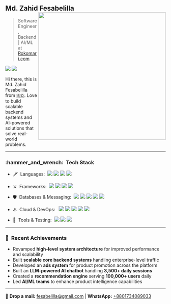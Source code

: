 ## **Md. Zahid Fesabelilla** [<img align="right" width="400" src="https://github-readme-stats.vercel.app/api?username=fesabelilla&show_icons=true"/>](https://github.com/fesabelilla)

> Software Engineer, Backend | AI/ML at [Rokomari.com](https://rokomari.com/)

[![](https://img.shields.io/badge/Blog-fesabelilla-0A1A2F?style=flat)](https://fesabelilla.medium.com)
[![](https://img.shields.io/badge/-FesaBelilla-0A1A2F?style=flat&logo=linkedin)](https://www.linkedin.com/in/fesabelilla)

Hi there, this is Md. Zahid Fesabelilla from :bangladesh:. Love to build scalable backend systems and AI-powered solutions that solve real-world problems.

---

<h3> :hammer_and_wrench: &nbsp;Tech Stack</h3>

- :dagger: &nbsp;Languages:&nbsp;
  ![](https://img.shields.io/badge/-Java-0A1A2F?style=flat&logo=openjdk)
  ![](https://img.shields.io/badge/-Python-0A1A2F?style=flat&logo=python)
  ![](https://img.shields.io/badge/-GoLang-0A1A2F?style=flat&logo=go)
  ![](https://img.shields.io/badge/-JavaScript-0A1A2F?style=flat&logo=javascript)

- :crossed_swords: &nbsp;Frameworks:&nbsp;
  ![](https://img.shields.io/badge/-Spring_Boot-0A1A2F?style=flat&logo=springboot)
  ![](https://img.shields.io/badge/-FastAPI-0A1A2F?style=flat&logo=fastapi)
  ![](https://img.shields.io/badge/-Gin-0A1A2F?style=flat&logo=go)
  ![](https://img.shields.io/badge/-Hibernate-0A1A2F?style=flat&logo=hibernate)

- :shield: &nbsp;Databases & Messaging:&nbsp;
  ![](https://img.shields.io/badge/-MySQL-0A1A2F?style=flat&logo=mysql)
  ![](https://img.shields.io/badge/-MongoDB-0A1A2F?style=flat&logo=mongodb)
  ![](https://img.shields.io/badge/-Redis-0A1A2F?style=flat&logo=redis)
  ![](https://img.shields.io/badge/-RabbitMQ-0A1A2F?style=flat&logo=rabbitmq)
  ![](https://img.shields.io/badge/-Kafka-0A1A2F?style=flat&logo=apachekafka)

- :anchor: &nbsp;Cloud & DevOps: &nbsp;
  ![](https://img.shields.io/badge/-AWS-0A1A2F?style=flat&logo=amazonwebservices)
  ![](https://img.shields.io/badge/-Docker-0A1A2F?style=flat&logo=docker)
  ![](https://img.shields.io/badge/-Jenkins-0A1A2F?style=flat&logo=jenkins)
  ![](https://img.shields.io/badge/-Maven-0A1A2F?style=flat&logo=apachemaven)
  ![](https://img.shields.io/badge/-Gradle-0A1A2F?style=flat&logo=gradle)
  
- :bow_and_arrow: &nbsp;Tools & Testing:&nbsp;
  ![](https://img.shields.io/badge/-Git-0A1A2F?style=flat&logo=git)
  ![](https://img.shields.io/badge/-JUnit-0A1A2F?style=flat&logo=junit5)
  ![](https://img.shields.io/badge/-Postman-0A1A2F?style=flat&logo=postman)

---

### :rocket: &nbsp;Recent Achievements
- Revamped **high-level system architecture** for improved performance and scalability
- Built **scalable core backend systems** handling enterprise-level traffic
- Developed an **ads system** for product promotion across the platform
- Built an **LLM-powered AI chatbot** handling **3,500+ daily sessions**
- Created a **recommendation engine** serving **100,000+ users** daily
- Led **AI/ML teams** to enhance product intelligence capabilities

---

💬 <b>Drop a mail:</b> <a href="mailto:fesabelilla@gmail.com" target="_blank">fesabelilla@gmail.com</a> | <b>WhatsApp:</b> <a href="https://wa.me/8801734089033" target="_blank">+8801734089033</a>
